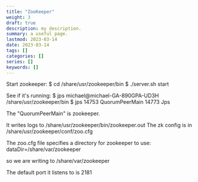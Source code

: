 ```yaml
---
title: "ZooKeeper"
weight: 3
draft: true
description: my description.
summary: a useful page.
lastmod: 2023-03-14
date: 2023-03-14
tags: []
categories: []
series: []
keywords: []
---
```


Start zookeeper:
$ cd /share/usr/zookeeper/bin
$ ./server.sh start

See if it's running:
$ jps
michael@michael-GA-890GPA-UD3H /share/usr/zookeeper/bin $ jps
14753 QuorumPeerMain
14773 Jps

The "QuorumPeerMain" is zookeeper.

It writes logs to /share/usr/zookeeper/bin/zookeeper.out
The zk config is in /share/usr/zookeeper/conf/zoo.cfg

The zoo.cfg file specifies a directory for zookeeper to use:
dataDir=/share/var/zookeeper

so we are writing to /share/var/zookeeper

The default port it listens to is 2181
